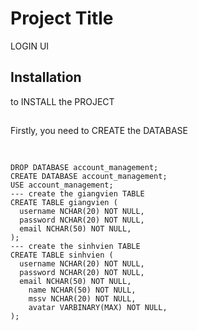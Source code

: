# Project Title

LOGIN UI

## Installation

to INSTALL the PROJECT
## 
Firstly, you need to CREATE the DATABASE 
##
<pre><code>
DROP DATABASE account_management;
CREATE DATABASE account_management;
USE account_management;
--- create the giangvien TABLE
CREATE TABLE giangvien (
  username NCHAR(20) NOT NULL,
  password NCHAR(20) NOT NULL,
  email NCHAR(50) NOT NULL,
);
--- create the sinhvien TABLE
CREATE TABLE sinhvien (
  username NCHAR(20) NOT NULL,
  password NCHAR(20) NOT NULL,
  email NCHAR(50) NOT NULL,
	name NCHAR(50) NOT NULL,
	mssv NCHAR(20) NOT NULL,
	avatar VARBINARY(MAX) NOT NULL,
);
</code></pre>



